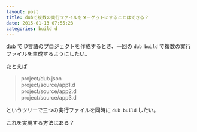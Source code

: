 ```yaml
---
layout: post
title: dubで複数の実行ファイルをターゲットにすることはできる？
date: 2015-01-13 07:55:23
categories: build d
---
```

<!-- {% raw %} -->
<p><a href="http://code.dlang.org/download" rel="nofollow">dub</a> で D言語のプロジェクトを作成するとき、一回の <code>dub build</code> で複数の実行ファイルを生成するようにしたい。</p>

<p>たとえば</p>

<blockquote>
  <p>project/dub.json<br>
  project/source/app1.d<br>
  project/source/app2.d<br>
  project/source/app3.d</p>
</blockquote>

<p>というツリーで三つの実行ファイルを同時に <code>dub build</code> したい。</p>

<p>これを実現する方法はある？</p>
<!-- {% endraw %} -->

